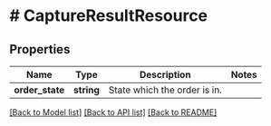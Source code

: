 # # CaptureResultResource

## Properties

Name | Type | Description | Notes
------------ | ------------- | ------------- | -------------
**order_state** | **string** | State which the order is in. |

[[Back to Model list]](../../README.md#models) [[Back to API list]](../../README.md#endpoints) [[Back to README]](../../README.md)
